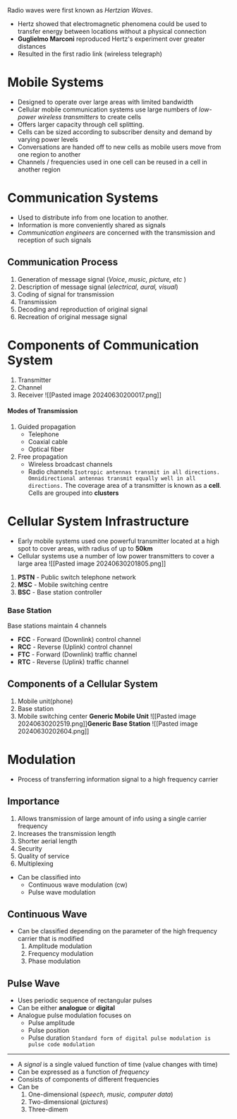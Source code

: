 Radio waves were first known as *Hertzian Waves*. 
- Hertz showed that electromagnetic phenomena could be used to transfer energy between locations without a physical connection
- **Guglielmo Marconi** reproduced Hertz's experiment over greater distances
- Resulted in the first radio link (wireless telegraph)

# Mobile Systems
- Designed to operate over large areas with limited bandwidth
- Cellular mobile communication systems use large numbers of *low-power wireless transmitters*  to create cells
- Offers larger capacity through cell splitting.
- Cells can be sized according to subscriber density and demand by varying power levels
- Conversations are handed off to new cells as mobile users move from one region to another
- Channels / frequencies used in one cell can be reused in a cell in another region

# Communication Systems
- Used to distribute info from one location to another.
- Information is more conveniently shared as signals
- *Communication engineers*  are concerned with the transmission and reception of such signals
## Communication Process
1. Generation of message signal (*Voice*, *music, picture, etc* )
2. Description of message signal (*electrical, aural, visual*)
3. Coding of signal for transmission
4. Transmission
5. Decoding and reproduction of original signal
6. Recreation of original message signal
# Components of Communication System
1. Transmitter
2. Channel
3. Receiver
![[Pasted image 20240630200017.png]]
#### Modes of Transmission
1. Guided propagation 
    - Telephone
    - Coaxial cable
    - Optical fiber
2. Free propagation
    - Wireless broadcast channels
    - Radio channels
`Isotropic antennas transmit in all directions. Omnidirectional antennas transmit equally well in all directions.`
The coverage area of a transmitter is known as a **cell**. Cells are grouped into **clusters**

# Cellular System Infrastructure
- Early mobile systems used one powerful transmitter located at a high spot to cover areas, with radius of up to **50km**
- Cellular systems use a number of low power transmitters to cover a large area
![[Pasted image 20240630201805.png]]
1. **PSTN** - Public switch telephone network
2. **MSC** - Mobile switching centre
3. **BSC** - Base station controller
### Base Station
Base stations maintain 4 channels
- **FCC** - Forward (Downlink) control channel
- **RCC** - Reverse (Uplink) control channel
- **FTC** - Forward (Downlink) traffic channel
- **RTC** - Reverse (Uplink) traffic channel

## Components of a Cellular System
1. Mobile unit(phone)
2. Base station
3. Mobile switching center
**Generic Mobile Unit**
![[Pasted image 20240630202519.png]]**Generic Base Station**
![[Pasted image 20240630202604.png]]
# Modulation
- Process of transferring information signal to a high frequency carrier
## Importance
1. Allows transmission of large amount of info using a single carrier frequency
2. Increases the transmission length
3. Shorter aerial length
4. Security
5. Quality of service
6. Multiplexing

- Can be classified into
	- Continuous wave modulation (cw)
	- Pulse wave modulation
## Continuous Wave
- Can be classified depending on the parameter of the high frequency carrier that is modified
	1. Amplitude modulation
	2. Frequency modulation
	3. Phase modulation

## Pulse Wave
- Uses periodic sequence of rectangular pulses
- Can be either **analogue** or **digital**
- Analogue pulse modulation focuses on
	- Pulse amplitude
	- Pulse position
	- Pulse duration
`Standard form of digital pulse modulation is pulse code modulation`

---
- A *signal*  is a single valued function of time (value changes with time)
- Can be expressed as a function of *frequency*
- Consists of components of different frequencies
- Can be
	1. One-dimensional (*speech, music, computer data*)
	2. Two-dimensional (*pictures*)
	3. Three-dimem